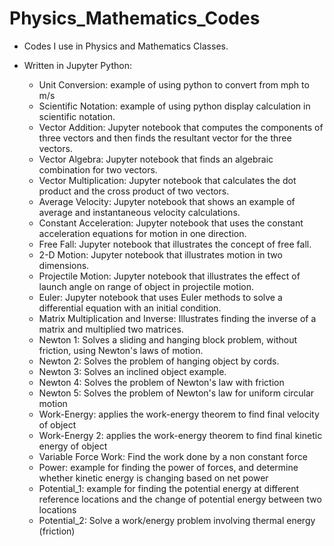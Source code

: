 # Physics_Mathematics_Codes
- Codes I use in Physics and Mathematics Classes. 
- Written in Jupyter Python: 
   
    - Unit Conversion: example of using python to convert from mph to m/s
    - Scientific Notation: example of using python  display calculation in scientific notation.
    - Vector Addition: Jupyter notebook that computes the components of three vectors and then finds the resultant vector for the three vectors.
    - Vector Algebra: Jupyter notebook that finds an algebraic combination for two vectors.
    - Vector Multiplication: Jupyter notebook that calculates the dot product and the cross product of two vectors.
    - Average Velocity: Jupyter notebook that shows an example of average and instantaneous velocity calculations.
    - Constant Acceleration: Jupyter notebook that uses the constant acceleration equations for motion in one direction. 
    - Free Fall: Jupyter notebook that illustrates the concept of free fall.
    - 2-D Motion: Jupyter notebook that illustrates motion in two dimensions.
    - Projectile Motion: Jupyter notebook that illustrates the effect of launch angle on range of object in projectile motion.
    - Euler: Jupyter notebook that uses Euler methods to solve a differential equation with an initial condition.
    - Matrix Multiplication and Inverse: Illustrates finding the inverse of a matrix and multiplied two matrices.
    - Newton 1: Solves a sliding and hanging block problem, without friction, using Newton's laws of motion.
    - Newton 2: Solves the problem of hanging object by cords.
    - Newton 3: Solves an inclined object example.
    - Newton 4: Solves the problem of Newton's law with friction
    - Newton 5: Solves the problem of Newton's law for uniform circular motion
    - Work-Energy: applies the work-energy theorem to find final velocity of object
    - Work-Energy 2: applies the work-energy theorem to find final kinetic energy of object
    - Variable Force Work: Find the work done by a non constant force
    - Power: example for finding the power of forces, and determine whether kinetic energy is changing based on net power
    - Potential_1: example for finding the potential energy at different reference locations and the change of potential energy between two locations
    - Potential_2: Solve a work/energy problem involving thermal energy (friction)
